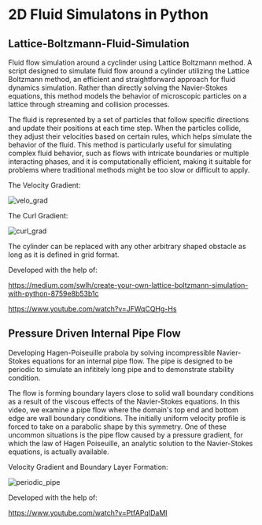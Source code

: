 # 2D Fluid Simulatons in Python

## Lattice-Boltzmann-Fluid-Simulation
Fluid flow simulation around a cyclinder using Lattice Boltzmann method. A script designed to simulate fluid flow around a cylinder utilizing the Lattice Boltzmann method, an efficient and straightforward approach for fluid dynamics simulation. Rather than directly solving the Navier-Stokes equations, this method models the behavior of microscopic particles on a lattice through streaming and collision processes.

The fluid is represented by a set of particles that follow specific directions and update their positions at each time step. When the particles collide, they adjust their velocities based on certain rules, which helps simulate the behavior of the fluid. This method is particularly useful for simulating complex fluid behavior, such as flows with intricate boundaries or multiple interacting phases, and it is computationally efficient, making it suitable for problems where traditional methods might be too slow or difficult to apply.

The Velocity Gradient:

![velo_grad](https://github.com/user-attachments/assets/08b555a1-5dd4-4c61-b510-246fba2877b9)

The Curl Gradient:

![curl_grad](https://github.com/user-attachments/assets/0b0f5a18-fdc0-43ef-9b31-bcadb710dc28)

The cylinder can be replaced with any other arbitrary shaped obstacle as long as it is defined in grid format.

Developed with the help of:

https://medium.com/swlh/create-your-own-lattice-boltzmann-simulation-with-python-8759e8b53b1c

https://www.youtube.com/watch?v=JFWqCQHg-Hs


## Pressure Driven Internal Pipe Flow
Developing Hagen-Poiseuille prabola by solving incompressible Navier-Stokes equations for an internal pipe flow. The pipe is designed to be periodic to simulate an infititely long pipe and to demonstrate stability condition.

The flow is forming boundary layers close to solid wall boundary conditions as a result of the viscous effects of the Navier-Stokes equations. In this video, we examine a pipe flow where the domain's top end and bottom edge are wall boundary conditions. The initially uniform velocity profile is forced to take on a parabolic shape by this symmetry. One of these uncommon situations is the pipe flow caused by a pressure gradient, for which the law of Hagen Poiseuille, an analytic solution to the Navier-Stokes equations, is actually available. 

Velocity Gradient and Boundary Layer Formation:

![periodic_pipe](https://github.com/user-attachments/assets/911b8db7-1c7a-420a-b169-22683728a24b)

Developed with the help of:

https://www.youtube.com/watch?v=PtfAPqIDaMI

